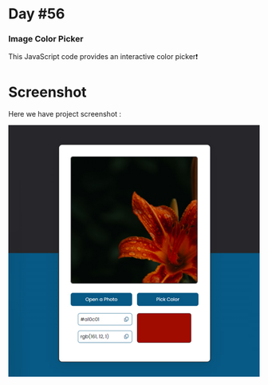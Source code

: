 # Day #56

### Image Color Picker
This JavaScript code provides an interactive color picker❗️

# Screenshot
Here we have project screenshot :

![screenshot](screenshot.jpg)